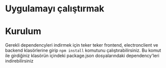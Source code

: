 # Uygulamayı çalıştırmak

# Kurulum

 Gerekli dependencyleri indirmek için teker teker frontend, electronclient ve backend klasörlerine girip `npm install` komutunu çalıştırabilirsiniz. Bu komut ile girdiğiniz klasörün içindeki package.json dosyalarındaki dependency'leri indirebilirsiniz
